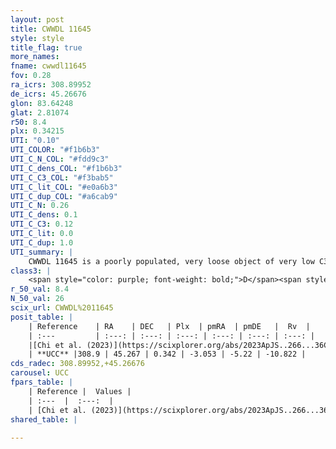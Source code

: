 ```yaml
---
layout: post
title: CWWDL 11645
style: style
title_flag: true
more_names: 
fname: cwwdl11645
fov: 0.28
ra_icrs: 308.89952
de_icrs: 45.26676
glon: 83.64248
glat: 2.81074
r50: 8.4
plx: 0.34215
UTI: "0.10"
UTI_COLOR: "#f1b6b3"
UTI_C_N_COL: "#fdd9c3"
UTI_C_dens_COL: "#f1b6b3"
UTI_C_C3_COL: "#f3bab5"
UTI_C_lit_COL: "#e0a6b3"
UTI_C_dup_COL: "#a6cab9"
UTI_C_N: 0.26
UTI_C_dens: 0.1
UTI_C_C3: 0.12
UTI_C_lit: 0.0
UTI_C_dup: 1.0
UTI_summary: |
    CWWDL 11645 is a poorly populated, very loose object of very low C3 quality. It was recently reported in the literature.
class3: |
    <span style="color: purple; font-weight: bold;">D</span><span style="color: red; font-weight: bold;">C</span>
r_50_val: 8.4
N_50_val: 26
scix_url: CWWDL%2011645
posit_table: |
    | Reference    | RA    | DEC   | Plx  | pmRA  | pmDE   |  Rv  |
    | :---         | :---: | :---: | :---: | :---: | :---: | :---: |
    |[Chi et al. (2023)](https://scixplorer.org/abs/2023ApJS..266...36C) | 308.886 | 45.246 | 0.363 | -2.978 | -5.229 | -34.63 |
    | **UCC** |308.9 | 45.267 | 0.342 | -3.053 | -5.22 | -10.822 | 
cds_radec: 308.89952,+45.26676
carousel: UCC
fpars_table: |
    | Reference |  Values |
    | :---  |  :---:  |
    | [Chi et al. (2023)](https://scixplorer.org/abs/2023ApJS..266...36C) | `logAge=7.73, Z=0.42` |
shared_table: |
    
---
```

